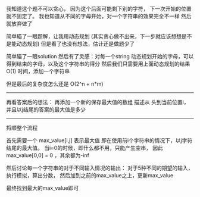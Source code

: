 我知道这个题不可以贪心，
因为这个后面可能剩下别的字符，
下一次开始的位置就不固定了。
我也知道从不同的字母开始，对一个字符串的效果完全不一样
然后就放弃做了

简单瞄了一眼题解，让我用动态规划
(其实贪心做不出来，下一步就应该想想是不是能动态规划)
但是看了也没有想法，估计还是做题少了

简单瞄了一眼solution 
然后有了灵感：对每一个string
动态规划开始的字母，可以得到结束的字母，以及这个字符串的得分
然后我们只需要用上面动态规划的结果 O(1) 时间，添加一个字符串

但是最后的复杂度怎么还是 O(2^n + n*m)


---

再看答案后的想法：
再添加一个新的保存最大值的数组
描述从 头到当前位置i，并且以j结尾的答案的最大值是多少

---

捋顺整个流程

首先需要一个 max_value[i,j] 表示最大值
即在使用前i个字符串的情况下，以j字符结尾的最大值。
当i=0的时候，即什么都不用，只能产生空串，
因此max_value[0,0] = 0 ，其余都为-inf

然后讨论每一个字符串的对于不同输入情况的输出：
对于5种不同的期望的输入，执行模拟，算出分数，
然后加到之前的max_value之上，更新max_value

最终找到最大的max_value即可


















